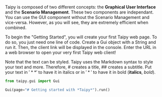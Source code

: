 Taipy is composed of two different concepts: the **Graphical User Interface** and the **Scenario Management**. These two components are independant. You can use the GUI component without the Scenario Management and vice-versa. However, as you will see, they are extremely efficient when combined.

To begin the "Getting Started", you will create your first Taipy web page. To do so, you just need one line of code. Create a Gui object with a String and run it. Then, the client link will be displayed in the console. Enter the URL in a web browser to open your very first Taipy web client!

Note that the text can be styled. Taipy uses the Markdown syntax to style your text and more. Therefore, # creates a title, ## creates a subtitle. Put your text in $'**'$ to have it in italics or in $'*'$ to have it in bold (**italics**, *bold*).

```python
from taipy.gui import Gui

Gui(page="# Getting started with *Taipy*").run()
```